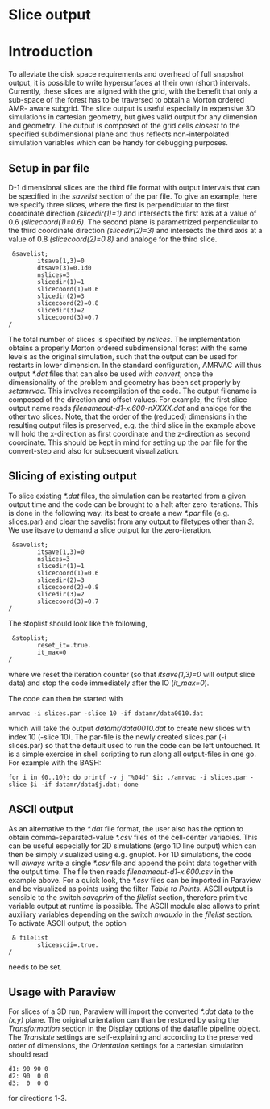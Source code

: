# Slice output

# Introduction

To alleviate the disk space requirements and overhead of full snapshot output,
it is possible to write hypersurfaces at their own (short) intervals.
Currently, these slices are aligned with the grid, with the benefit that only
a sub-space of the forest has to be traversed to obtain a Morton ordered AMR-
aware subgrid. The slice output is useful especially in expensive 3D
simulations in cartesian geometry, but gives valid output for any dimension
and geometry. The output is composed of the grid cells _closest_ to the
specified subdimensional plane and thus reflects non-interpolated simulation
variables which can be handy for debugging purposes.

## Setup in par file

D-1 dimensional slices are the third file format with output intervals that
can be specified in the _savelist_ section of the par file. To give an
example, here we specify three slices, where the first is perpendicular to the
first coordinate direction _(slicedir(1)=1)_ and intersects the first axis at
a value of 0.6 _(slicecoord(1)=0.6)_. The second plane is parametrized
perpendicular to the third coordinate direction _(slicedir(2)=3)_ and
intersects the third axis at a value of 0.8 _(slicecoord(2)=0.8)_ and analoge
for the third slice.

     &savelist;
            itsave(1,3)=0
            dtsave(3)=0.1d0
            nslices=3
            slicedir(1)=1
            slicecoord(1)=0.6
            slicedir(2)=3
            slicecoord(2)=0.8
            slicedir(3)=2
            slicecoord(3)=0.7
    /

The total number of slices is specified by _nslices_. The implementation
obtains a properly Morton ordered subdimensional forest with the same levels
as the original simulation, such that the output can be used for restarts in
lower dimension. In the standard configuration, AMRVAC will thus output
_*.dat_ files that can also be used with _convert_, once the dimensionality of
the problem and geometry has been set properly by _setamrvac_. This involves
recompilation of the code. The output filename is composed of the direction
and offset values. For example, the first slice output name reads
_filenameout-d1-x.600-nXXXX.dat_ and analoge for the other two slices.
Note, that the order of the (reduced) dimensions in the resulting output files
is preserved, e.g. the third slice in the example above will hold the
x-direction as first coordinate and the z-direction as second coordinate. This
should be kept in mind for setting up the par file for the convert-step and
also for subsequent visualization.

## Slicing of existing output

To slice existing _*.dat_ files, the simulation can be restarted from a given
output time and the code can be brought to a halt after zero iterations. This
is done in the following way: its best to create a new _*.par_ file (e.g.
slices.par) and clear the savelist from any output to filetypes other than
_3_. We use itsave to demand a slice output for the zero-iteration.

     &savelist;
            itsave(1,3)=0
            nslices=3
            slicedir(1)=1
            slicecoord(1)=0.6
            slicedir(2)=3
            slicecoord(2)=0.8
            slicedir(3)=2
            slicecoord(3)=0.7
    /

The stoplist should look like the following,

     &stoplist;
            reset_it=.true.
            it_max=0
    /

where we reset the iteration counter (so that _itsave(1,3)=0_ will output
slice data) and stop the code immediately after the IO (_it_max=0_).

The code can then be started with

    amrvac -i slices.par -slice 10 -if datamr/data0010.dat

which will take the output _datamr/data0010.dat_ 
to create new slices with index 10 (-slice 10). The par-file is
the newly created slices.par (-i slices.par) so that the default used to run
the code can be left untouched. It is a simple exercise in shell scripting to
run along all output-files in one go. For example with the BASH:

    for i in {0..10}; do printf -v j "%04d" $i; ./amrvac -i slices.par -slice $i -if datamr/data$j.dat; done

## ASCII output

As an alternative to the _*.dat_ file format, the user also has the option to
obtain comma-separated-value _*.csv_ files of the cell-center variables. This
can be useful especially for 2D simulations (ergo 1D line output) which can
then be simply visualized using e.g. gnuplot. For 1D simulations, the code
will _always_ write a single _*.csv_ file and append the point data together
with the output time. The file then reads _filenameout-d1-x.600.csv_ in the
example above. For a quick look, the _*.csv_ files can be imported in Paraview
and be visualized as points using the filter _Table to Points_.
ASCII output is sensible to the switch _saveprim_ of the _filelist_ section,
therefore primitive variable output at runtime is possible. The ASCII module
also allows to print auxiliary variables depending on the switch _nwauxio_ in
the _filelist_ section. To activate ASCII output, the option

     & filelist
            sliceascii=.true.
    /

needs to be set.

## Usage with Paraview

For slices of a 3D run, Paraview will import the converted _*.dat_ data to the
_(x,y)_ plane. The original orientation can than be restored by using the
_Transformation_ section in the Display options of the datafile pipeline
object. The _Translate_ settings are self-explaining and according to the
preserved order of dimensions, the _Orientation_ settings for a cartesian
simulation should read

    d1: 90 90 0
    d2: 90  0 0
    d3:  0  0 0

for directions 1-3.

